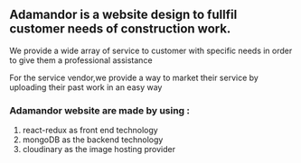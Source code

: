 ## Adamandor is a website design to fullfil customer needs of construction work.

We provide a wide array of service to customer with specific needs in order to give them a professional assistance

For the service vendor,we provide a way to market their service by uploading their past work in an easy way

### Adamandor website are made by using : 
  
  1. react-redux as front end technology
  2. mongoDB as the backend technology
  3. cloudinary as the image hosting provider
